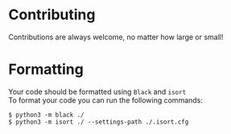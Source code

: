 # Contributing
Contributions are always welcome, no matter how large or small!

# Formatting
Your code should be formatted using `Black` and `isort`  
To format your code you can run the following commands:
```console
$ python3 -m black ./
$ python3 -m isort ./ --settings-path ./.isort.cfg
```